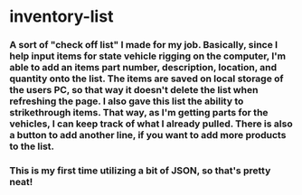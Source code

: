 # inventory-list
###  A sort of "check off list" I made for my job. Basically, since I help input items for state vehicle rigging on the computer, I'm able to add an items part number, description, location, and quantity onto the list. The items are saved on local storage of the users PC, so that way it doesn't delete the list when refreshing the page. I also gave this list the ability to strikethrough items. That way, as I'm getting parts for the vehicles, I can keep track of what I already pulled. There is also a button to add another line, if you want to add more products to the list.
### This is my first time utilizing  a bit of JSON, so that's pretty neat!
